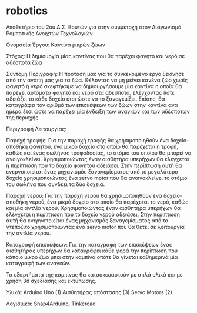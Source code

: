 # robotics
Αποθετήριο του 2ου Δ.Σ. Βουτών για στην συμμετοχή στον Διαγωνισμό Ρομποτικής Ανοιχτών Τεχνολογιών

Ονομασία Έργου: Καντίνα μικρών ζώων

Στόχος: Η δημιουργία μίας καντίνας που θα παρέχει φαγητό και νερό σε αδέσποτα ζώα 

Σύντομη Περιγραφή: Η πρόταση μας για το συγκεκριμένο έργο ξεκίνησε από την αγάπη μας για τα ζώα.  Θέλοντας να μη μείνει κανένα ζώο χωρίς φαγητό ή νερό σκεφτήκαμε να δημιουργήσουμε μία καντίνα η οποία θα παρέχει αυτόματα φαγητό και νερό στα αδέσποτα, ελέγχοντας πότε αδειάζει το κάθε δοχείο  έτσι ώστε να το ξαναγεμίζει.  Επίσης, θα καταγράφει τον αριθμό των επισκέψεων των ζώων στην καντίνα ανά ημέρα έτσι ώστε να παρέχει μία ένδειξη των αναγκών και των αδέσποτων της περιοχής.

Περιγραφή Λειτουργίας:  

Παροχή τροφής: Για την παροχή τροφής θα χρησιμοποιηθούν ένα δοχείο-αποθήκη φαγητού, ένα μικρό δοχείο στο οποίο θα παρέχεται η τροφή, καθώς και ένας σωλήνας τροφοδοσίας, το στόμιο του οποίου θα μπορεί να ανοιγοκλείνει.  Χρησιμοποιώντας έναν αισθητήρα υπερήχων θα ελέγχεται η περίπτωση που το δοχείο φαγητού αδειάσει.  Στην περίπτωση αυτή θα ενεργοποιείται ένας μηχανισμός ξαναγεμίσματος από το μεγαλύτερο δοχείο χρησιμοποιώντας ένα servo motor που θα ανοιγοκλείνει το στόμιο του σωλήνα που συνδέει τα δύο δοχεία.

Παροχή νερού: Για την παροχή νερού θα χρησιμοποιηθούν ένα δοχείο-αποθήκη νερού, ένα μικρό δοχείο στο οποίο θα παρέχεται το νερό, καθώς και μία αντλία νερού.  Χρησιμοποιώντας έναν αισθητήρα υπερήχων θα ελέγχεται η περίπτωση που το δοχείο νερού αδειάσει.  Στην περίπτωση αυτή θα ενεργοποιείται ένας μηχανισμός ξαναγεμίσματος από το ντεπόζιτο χρησιμοποιώντας ένα servo motor που θα θέτει σε λειτουργία την αντλία νερού.

Καταγραφή επισκέψεων:
Για την καταγραφή των επισκέψεων ένας αισθητήρας υπερήχων θα καταγράφει κάθε φορά την περίπτωση που κάποιο μικρό ζώο μπει στην καμπίνα οπότε θα γίνεται καθημερινά μία καταγραφή των αναγκών.

Τα εξαρτήματα της καμπίνας θα κατασκευαστούν με απλά υλικά και με χρήση 3d σχεδίασης και εκτύπωσης.


Υλικά:  Arduino Uno (1)
        Αισθητήρας απόστασης (3)
        Servo Motors (2)
      
        
Λογισμικά: Snap4Arduino, Tinkercad
        
